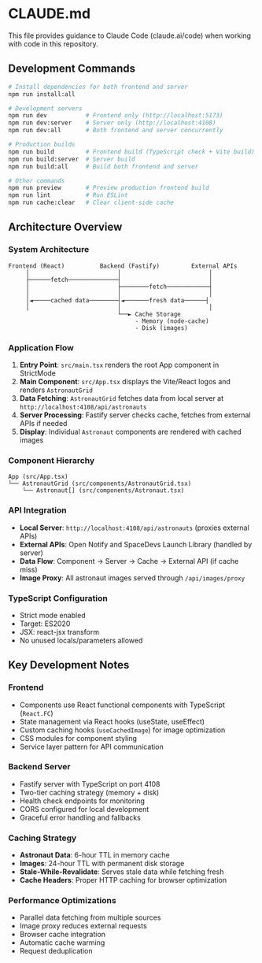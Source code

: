 # CLAUDE.md

This file provides guidance to Claude Code (claude.ai/code) when working with code in this repository.

## Development Commands

```bash
# Install dependencies for both frontend and server
npm run install:all

# Development servers
npm run dev           # Frontend only (http://localhost:5173)
npm run dev:server    # Server only (http://localhost:4108)
npm run dev:all       # Both frontend and server concurrently

# Production builds
npm run build         # Frontend build (TypeScript check + Vite build)
npm run build:server  # Server build
npm run build:all     # Build both frontend and server

# Other commands
npm run preview       # Preview production frontend build
npm run lint          # Run ESLint
npm run cache:clear   # Clear client-side cache
```

## Architecture Overview

### System Architecture
```
Frontend (React)          Backend (Fastify)         External APIs
     │                         │                         │
     ├──────fetch──────────────┤                         │
     │                         ├────────fetch────────────┤
     │                         │                         │
     │◄─────cached data────────┤◄───────fresh data──────┤
     │                         │                         │
                               └──► Cache Storage
                                    - Memory (node-cache)
                                    - Disk (images)
```

### Application Flow
1. **Entry Point**: `src/main.tsx` renders the root App component in StrictMode
2. **Main Component**: `src/App.tsx` displays the Vite/React logos and renders `AstronautGrid`
3. **Data Fetching**: `AstronautGrid` fetches data from local server at `http://localhost:4108/api/astronauts`
4. **Server Processing**: Fastify server checks cache, fetches from external APIs if needed
5. **Display**: Individual `Astronaut` components are rendered with cached images

### Component Hierarchy
```
App (src/App.tsx)
└── AstronautGrid (src/components/AstronautGrid.tsx)
    └── Astronaut[] (src/components/Astronaut.tsx)
```

### API Integration
- **Local Server**: `http://localhost:4108/api/astronauts` (proxies external APIs)
- **External APIs**: Open Notify and SpaceDevs Launch Library (handled by server)
- **Data Flow**: Component → Server → Cache → External API (if cache miss)
- **Image Proxy**: All astronaut images served through `/api/images/proxy`

### TypeScript Configuration
- Strict mode enabled
- Target: ES2020
- JSX: react-jsx transform
- No unused locals/parameters allowed

## Key Development Notes

### Frontend
- Components use React functional components with TypeScript (`React.FC`)
- State management via React hooks (useState, useEffect)
- Custom caching hooks (`useCachedImage`) for image optimization
- CSS modules for component styling
- Service layer pattern for API communication

### Backend Server
- Fastify server with TypeScript on port 4108
- Two-tier caching strategy (memory + disk)
- Health check endpoints for monitoring
- CORS configured for local development
- Graceful error handling and fallbacks

### Caching Strategy
- **Astronaut Data**: 6-hour TTL in memory cache
- **Images**: 24-hour TTL with permanent disk storage
- **Stale-While-Revalidate**: Serves stale data while fetching fresh
- **Cache Headers**: Proper HTTP caching for browser optimization

### Performance Optimizations
- Parallel data fetching from multiple sources
- Image proxy reduces external requests
- Browser cache integration
- Automatic cache warming
- Request deduplication
